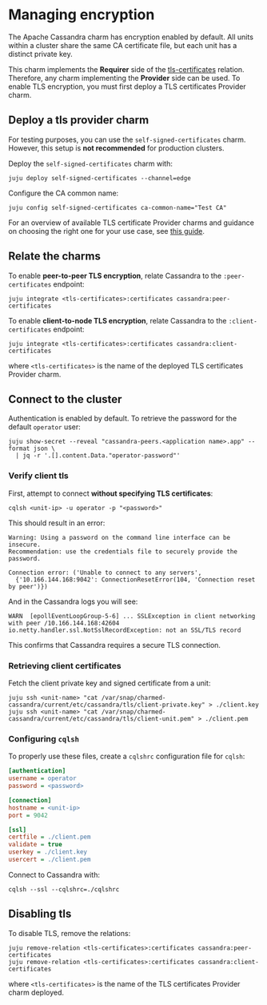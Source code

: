 # Managing encryption

The Apache Cassandra charm has encryption enabled by default.
All units within a cluster share the same CA certificate file, but each unit has a distinct private key.

This charm implements the **Requirer** side of the [tls-certificates](https://charmhub.io/integrations/tls-certificates) relation. Therefore, any charm implementing the **Provider** side can be used.
To enable TLS encryption, you must first deploy a TLS certificates Provider charm.


## Deploy a tls provider charm

For testing purposes, you can use the `self-signed-certificates` charm.
However, this setup is **not recommended** for production clusters.

Deploy the `self-signed-certificates` charm with:

```shell
juju deploy self-signed-certificates --channel=edge
```

Configure the CA common name:

```shell
juju config self-signed-certificates ca-common-name="Test CA"
```

For an overview of available TLS certificate Provider charms and guidance on choosing the right one for your use case, see [this guide](https://charmhub.io/topics/security-with-x-509-certificates).

## Relate the charms

To enable **peer-to-peer TLS encryption**, relate Cassandra to the `:peer-certificates` endpoint:

```shell
juju integrate <tls-certificates>:certificates cassandra:peer-certificates
```

To enable **client-to-node TLS encryption**, relate Cassandra to the `:client-certificates` endpoint:

```shell
juju integrate <tls-certificates>:certificates cassandra:client-certificates
```

where `<tls-certificates>` is the name of the deployed TLS certificates Provider charm.

## Connect to the cluster

Authentication is enabled by default.
To retrieve the password for the default `operator` user:

```shell
juju show-secret --reveal "cassandra-peers.<application name>.app" --format json \
  | jq -r '.[].content.Data."operator-password"'
```

### Verify client tls

First, attempt to connect **without specifying TLS certificates**:

```shell
cqlsh <unit-ip> -u operator -p "<password>"
```

This should result in an error:

```
Warning: Using a password on the command line interface can be insecure.
Recommendation: use the credentials file to securely provide the password.

Connection error: ('Unable to connect to any servers',
  {'10.166.144.168:9042': ConnectionResetError(104, 'Connection reset by peer')})
```

And in the Cassandra logs you will see:

```
WARN  [epollEventLoopGroup-5-6] ... SSLException in client networking with peer /10.166.144.168:42604
io.netty.handler.ssl.NotSslRecordException: not an SSL/TLS record
```

This confirms that Cassandra requires a secure TLS connection.

### Retrieving client certificates

Fetch the client private key and signed certificate from a unit:

```shell
juju ssh <unit-name> "cat /var/snap/charmed-cassandra/current/etc/cassandra/tls/client-private.key" > ./client.key
juju ssh <unit-name> "cat /var/snap/charmed-cassandra/current/etc/cassandra/tls/client-unit.pem" > ./client.pem
```

### Configuring `cqlsh`

To properly use these files, create a `cqlshrc` configuration file for `cqlsh`:

```ini
[authentication]
username = operator
password = <password>

[connection]
hostname = <unit-ip>
port = 9042

[ssl]
certfile = ./client.pem
validate = true
userkey = ./client.key
usercert = ./client.pem
```

Connect to Cassandra with:

```shell
cqlsh --ssl --cqlshrc=./cqlshrc
```

## Disabling tls

To disable TLS, remove the relations:

```shell
juju remove-relation <tls-certificates>:certificates cassandra:peer-certificates
juju remove-relation <tls-certificates>:certificates cassandra:client-certificates
```

where `<tls-certificates>` is the name of the TLS certificates Provider charm deployed.
